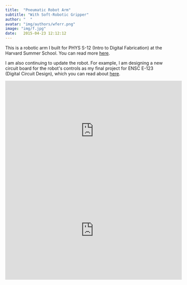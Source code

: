 ```yaml
---
title:  "Pneumatic Robot Arm"
subtitle: "With Soft-Robotic Gripper"
author: "  "
avatar: "img/authors/wferr.png"
image: "img/f.jpg"
date:   2015-04-23 12:12:12
---
```


This is a robotic arm I built for PHYS S-12 (Intro to Digital Fabrication) at the Harvard Summer School. You can read more [here](https://kem406.github.io/PHYS-S12/12/).

I am also continuing to update the robot. For example, I am designing a new circuit board for the robot's controls as my final project for ENSC E-123 (Digital Circuit Design), which you can read about [here](https://kem406.github.io/ENSC-E123/).

<iframe src="https://www.youtube.com/embed/t5dK5Kn9nus"
    width="560"
    height="315"
    frameborder="0"
    allowfullscreen>
</iframe>

<iframe src="https://www.youtube.com/embed/bvjz6gq0DTw"
    width="560"
    height="315"
    frameborder="0"
    allowfullscreen>
</iframe>
